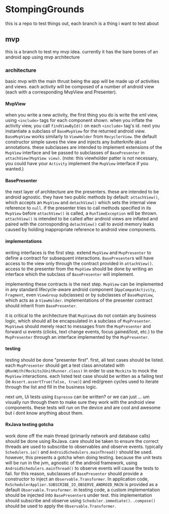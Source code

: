 # StompingGrounds
this is a repo to test things out, each branch is a thing i want to test about

## mvp
this is a branch to test my mvp idea. currently it has the bare bones of an android app using mvp architecture

### architecture
basic mvp with the main thrust being the app will be made up of activities and views. each activity 
will be composed of a number of android view (each with a corresponding MvpView and Presenter).

#### MvpView
when you write a new activity, the first thing you do is write the xml view, using `<include>` tags for each component shown. when you inflate the activity view, you call `findViewById()` on each `<include>` tag's id. next you instantiate a subclass of `BaseMvpView` for the returned android view. `BaseMvpView` works similarly to `ViewHolder` from `RecyclerView`. the default constructor simple saves the view and injects any butterknife `@Bind` annotations. these subclasses are intended to implement extensions of the `MvpView` interface and be passed to subclasses of `BasePresenter` in `attachView(MvpView view)`. (note: this viewholder patter is not necessary, you could have your `Activity` implement the `MvpView` interface if you wanted.)

#### BasePresenter
the next layer of architecture are the presenters. these are intended to be android agnostic. they have two public methods by default: `attachView()`, which accepts an `MvpView` and `detachView()` which sets the internal view reference to `null`. if the presenter tries to call methods specified in its `MvpView` before `attachView()` is called, a `RunTimeException` will be thrown. `attachView()` is intended to be called after android views are inflated and paired with the corrosponding `detachView()` call to avoid memory leaks caused by holding inappropriate reference to android view components.

#### implementations
writing interfaces is the first step. extend `MvpView` and `MvpPresenter` to define a contract for subsequent interactions. `BasePresenter`s will have access to the view only through the contract provided in `attachView()`. access to the presenter from the `MvpView` should be done by writing an interface which the subclass of `BasePresenter` will implement.

implementing these contracts is the next step. `MvpView` can be implemented in any standard lifecycle-aware android component (`AppCompatActivity`, `Fragment`, even `ViewGroup` subclasses) or by subclasses of `BaseMvpView`, which acts as a `ViewHolder`. implementations of the presenter contract should inherit from `BasePresenter`. 

it is critical to the architecture that `MvpView`s do not contain any business logic, which should all be encapsulated in a subclass of `MvpPresenter`. `MvpView`s should merely react to messages from the `MvpPresenter` and forward ui events (clicks, text change events, focus gained/lost, etc.) to the `MvpPresenter` through an interface implemented by the `MvpPresenter`. 

#### testing
testing should be done "presenter first". first, all test cases should be listed. each `MvpPresenter` should get a test class annotated with `@RunWith(MockitoJUnitRunner.class)` in order to use `Mockito` to mock the `MvpView` interactions. each listed test case should be written as a failing test (ie `Assert.assertTrue(false, true)`) and red/green cycles used to iterate through the list and fill in the business logic.

next um, Ui tests using `Espresso` can be written? or we can just ... um visually run through them to make sure they work with the android view components. these tests will run on the device and are cool and awesome but i dont know anything about them.

#### RxJava testing gotcha
work done off the main thread (primarily network and database calls) should be done using RxJava. care should be taken to ensure the correct threads are used to subscribe to observables and observe events. typically `Schedulers.io()` and `AndroidSchedulers.mainThread()` should be used. however, this presents a gotcha when doing testing. because the unit tests will be run in the jvm, agnostic of the android framework, using `AndroidSchedulers.mainThread()` to observe events will cause the tests to fail. for this reason, subclasses of `BasePresenter` should provide a constructor to inject an `Observable.Transformer`. In application code, `RxSchedulerApplier.SUBSCRIBE_IO_OBSERVE_ANDROID_MAIN` is provided as a default `Observable.Transformer`. in testing code, a custom implementation should be injected into `BasePresenter`s under test. this implementation should subscribe and observe using `Scheduler.immediate()`. `.compose()` should be used to apply the `Observable.Transformer`.